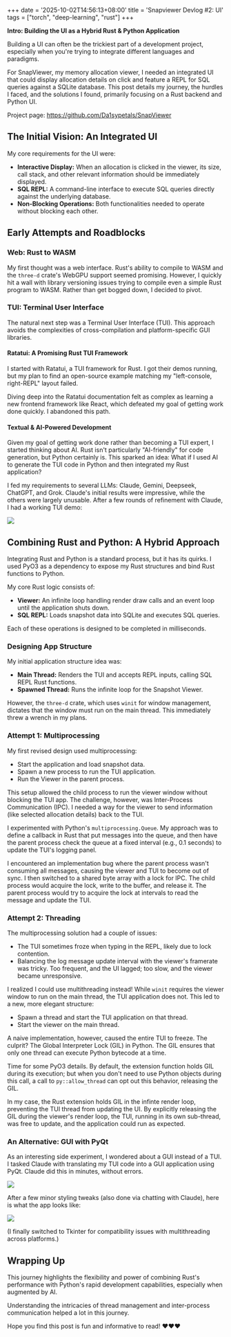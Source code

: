 +++
date = '2025-10-02T14:56:13+08:00'
title = 'Snapviewer Devlog #2: UI'
tags = ["torch", "deep-learning", "rust"]
+++

**Intro: Building the UI as a Hybrid Rust & Python Application**

Building a UI can often be the trickiest part of a development project, especially when you're trying to integrate different languages and paradigms.

For SnapViewer, my memory allocation viewer, I needed an integrated UI that could display allocation details on click and feature a REPL for SQL queries against a SQLite database. This post details my journey, the hurdles I faced, and the solutions I found, primarily focusing on a Rust backend and Python UI.

Project page: https://github.com/Da1sypetals/SnapViewer

## The Initial Vision: An Integrated UI

My core requirements for the UI were:
- **Interactive Display:** When an allocation is clicked in the viewer, its size, call stack, and other relevant information should be immediately displayed.
- **SQL REPL:** A command-line interface to execute SQL queries directly against the underlying database.
- **Non-Blocking Operations:** Both functionalities needed to operate without blocking each other.

## Early Attempts and Roadblocks

### Web: Rust to WASM

My first thought was a web interface. Rust's ability to compile to WASM and the `three-d` crate's WebGPU support seemed promising. However, I quickly hit a wall with library versioning issues trying to compile even a simple Rust program to WASM. Rather than get bogged down, I decided to pivot.

### TUI: Terminal User Interface

The natural next step was a Terminal User Interface (TUI). This approach avoids the complexities of cross-compilation and platform-specific GUI libraries.

#### Ratatui: A Promising Rust TUI Framework

I started with Ratatui, a TUI framework for Rust. I got their demos running, but my plan to find an open-source example matching my "left-console, right-REPL" layout failed.

Diving deep into the Ratatui documentation felt as complex as learning a new frontend framework like React, which defeated my goal of getting work done quickly. I abandoned this path.

#### Textual & AI-Powered Development

Given my goal of getting work done rather than becoming a TUI expert, I started thinking about AI. Rust isn't particularly "AI-friendly" for code generation, but Python certainly is. This sparked an idea: What if I used AI to generate the TUI code in Python and then integrated my Rust application?

I fed my requirements to several LLMs: Claude, Gemini, Deepseek, ChatGPT, and Grok. Claude's initial results were impressive, while the others were largely unusable. After a few rounds of refinement with Claude, I had a working TUI demo:

![](../images/2025-10-02-14-57-38.png)

## Combining Rust and Python: A Hybrid Approach

Integrating Rust and Python is a standard process, but it has its quirks. I used PyO3 as a dependency to expose my Rust structures and bind Rust functions to Python.

My core Rust logic consists of:
- **Viewer:** An infinite loop handling render draw calls and an event loop until the application shuts down.
- **SQL REPL:** Loads snapshot data into SQLite and executes SQL queries.

Each of these operations is designed to be completed in milliseconds.

### Designing App Structure

My initial application structure idea was:
- **Main Thread:** Renders the TUI and accepts REPL inputs, calling SQL REPL Rust functions.
- **Spawned Thread:** Runs the infinite loop for the Snapshot Viewer.

However, the `three-d` crate, which uses `winit` for window management, dictates that the window must run on the main thread. This immediately threw a wrench in my plans.

### Attempt 1: Multiprocessing

My first revised design used multiprocessing:
- Start the application and load snapshot data.
- Spawn a new process to run the TUI application.
- Run the Viewer in the parent process.

This setup allowed the child process to run the viewer window without blocking the TUI app. The challenge, however, was Inter-Process Communication (IPC). I needed a way for the viewer to send information (like selected allocation details) back to the TUI.

I experimented with Python's `multiprocessing.Queue`. My approach was to define a callback in Rust that put messages into the queue, and then have the parent process check the queue at a fixed interval (e.g., 0.1 seconds) to update the TUI's logging panel.

I encountered an implementation bug where the parent process wasn't consuming all messages, causing the viewer and TUI to become out of sync. I then switched to a shared byte array with a lock for IPC. The child process would acquire the lock, write to the buffer, and release it. The parent process would try to acquire the lock at intervals to read the message and update the TUI.

### Attempt 2: Threading

The multiprocessing solution had a couple of issues:
- The TUI sometimes froze when typing in the REPL, likely due to lock contention.
- Balancing the log message update interval with the viewer's framerate was tricky. Too frequent, and the UI lagged; too slow, and the viewer became unresponsive.

I realized I could use multithreading instead! While `winit` requires the viewer window to run on the main thread, the TUI application does not. This led to a new, more elegant structure:
- Spawn a thread and start the TUI application on that thread.
- Start the viewer on the main thread.

A naive implementation, however, caused the entire TUI to freeze. The culprit? The Global Interpreter Lock (GIL) in Python. The GIL ensures that only one thread can execute Python bytecode at a time.

Time for some PyO3 details. By default, the extension function holds GIL during its execution; but when you don't need to use Python objects during this call, a call to `py::allow_thread` can opt out this behavior, releasing the GIL.

In my case, the Rust extension holds GIL in the infinte render loop, preventing the TUI thread from updating the UI. By explicitly releasing the GIL during the viewer's render loop, the TUI, running in its own sub-thread, was free to update, and the application could run as expected.

### An Alternative: GUI with PyQt

As an interesting side experiment, I wondered about a GUI instead of a TUI. I tasked Claude with translating my TUI code into a GUI application using PyQt. Claude did this in minutes, without errors.


![](../images/snapviewer-2.gif)

After a few minor styling tweaks (also done via chatting with Claude), here is what the app looks like:


![](../images/2025-10-02-15-00-10.png)

(I finally switched to Tkinter for compatibility issues with multithreading across platforms.)

## Wrapping Up

This journey highlights the flexibility and power of combining Rust's performance with Python's rapid development capabilities, especially when augmented by AI.

Understanding the intricacies of thread management and inter-process communication helped a lot in this journey.

Hope you find this post is fun and informative to read! ❤️❤️❤️